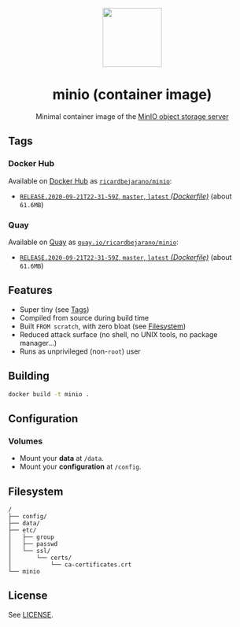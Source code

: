 <p align="center"><img src="https://emojipedia-us.s3.dualstack.us-west-1.amazonaws.com/thumbs/160/apple/198/peacock_1f99a.png" width="120px"></p>
<h1 align="center">minio (container image)</h1>
<p align="center">Minimal container image of the <a href="https://min.io/">MinIO object storage server</a></p>


## Tags

### Docker Hub

Available on [Docker Hub](https://hub.docker.com) as [`ricardbejarano/minio`](https://hub.docker.com/r/ricardbejarano/minio):

- [`RELEASE.2020-09-21T22-31-59Z`, `master`, `latest` *(Dockerfile)*](https://github.com/ricardbejarano/minio/blob/master/Dockerfile) (about `61.6MB`)

### Quay

Available on [Quay](https://quay.io) as [`quay.io/ricardbejarano/minio`](https://quay.io/repository/ricardbejarano/minio):

- [`RELEASE.2020-09-21T22-31-59Z`, `master`, `latest` *(Dockerfile)*](https://github.com/ricardbejarano/minio/blob/master/Dockerfile) (about `61.6MB`)


## Features

* Super tiny (see [Tags](#tags))
* Compiled from source during build time
* Built `FROM scratch`, with zero bloat (see [Filesystem](#filesystem))
* Reduced attack surface (no shell, no UNIX tools, no package manager...)
* Runs as unprivileged (non-`root`) user


## Building

```bash
docker build -t minio .
```


## Configuration

### Volumes

- Mount your **data** at `/data`.
- Mount your **configuration** at `/config`.


## Filesystem

```
/
├── config/
├── data/
├── etc/
│   ├── group
│   ├── passwd
│   └── ssl/
│       └── certs/
│           └── ca-certificates.crt
└── minio
```


## License

See [LICENSE](https://github.com/ricardbejarano/minio/blob/master/LICENSE).
